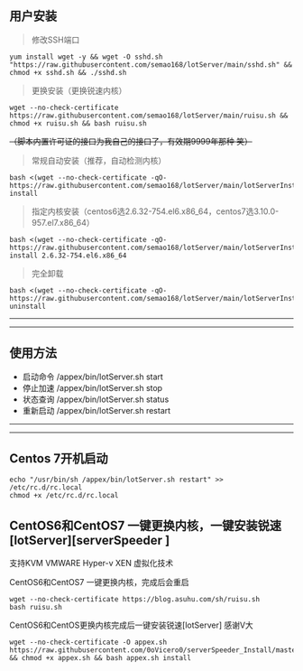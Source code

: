 ## 用户安装  

 > 修改SSH端口
```
yum install wget -y && wget -O sshd.sh "https://raw.githubusercontent.com/semao168/lotServer/main/sshd.sh" && chmod +x sshd.sh && ./sshd.sh
```



 > 更换安装（更换锐速内核）
```
wget --no-check-certificate https://raw.githubusercontent.com/semao168/lotServer/main/ruisu.sh && chmod +x ruisu.sh && bash ruisu.sh
```

 ~~（脚本内置许可证的接口为我自己的接口了，有效期9999年那种 笑）~~
 > 常规自动安装（推荐，自动检测内核）
```
bash <(wget --no-check-certificate -qO-  https://raw.githubusercontent.com/semao168/lotServer/main/lotServerInstall.sh) install
```

 > 指定内核安装（centos6选2.6.32-754.el6.x86_64，centos7选3.10.0-957.el7.x86_64）
```
bash <(wget --no-check-certificate -qO-  https://raw.githubusercontent.com/semao168/lotServer/main/lotServerInstall.sh) install 2.6.32-754.el6.x86_64
```

 > 完全卸载
```
bash <(wget --no-check-certificate -qO-  https://raw.githubusercontent.com/semao168/lotServer/main/lotServerInstall.sh) uninstall
```
***
***
## 使用方法
- 启动命令 /appex/bin/lotServer.sh start
- 停止加速 /appex/bin/lotServer.sh stop
- 状态查询 /appex/bin/lotServer.sh status
- 重新启动 /appex/bin/lotServer.sh restart

***
***
## Centos 7开机启动
```
echo "/usr/bin/sh /appex/bin/lotServer.sh restart" >> /etc/rc.d/rc.local
chmod +x /etc/rc.d/rc.local
```

## CentOS6和CentOS7 一键更换内核，一键安装锐速[lotServer][serverSpeeder ]

 支持KVM VMWARE Hyper-v XEN 虚拟化技术

CentOS6和CentOS7 一键更换内核，完成后会重启
```
wget --no-check-certificate https://blog.asuhu.com/sh/ruisu.sh
bash ruisu.sh
```
CentOS6和CentOS更换内核完成后一键安装锐速[lotServer]  感谢V大
```
wget --no-check-certificate -O appex.sh https://raw.githubusercontent.com/0oVicero0/serverSpeeder_Install/master/appex.sh && chmod +x appex.sh && bash appex.sh install
```